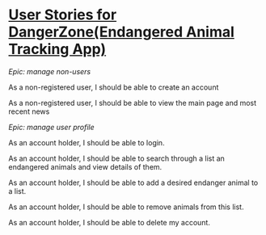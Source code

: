 # [User Stories for DangerZone(Endangered Animal Tracking App)](http://project-url)


_Epic: manage non-users_

As a non-registered user, I should be able to create an account

As a non-registered user, I should be able to view the main page and most recent news

_Epic: manage user profile_

As an account holder, I should be able to login.

As an account holder, I should be able to search through a list an endangered animals and view details of them.

As an account holder, I should be able to add a desired endanger animal to a list.

As an account holder, I should be able to remove animals from this list.

As an account holder, I should be able to delete my account.
